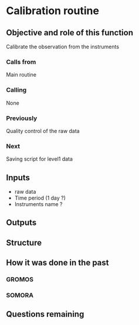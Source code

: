 # Calibration routine

## Objective and role of this function
Calibrate the observation from the instruments


### Calls from
Main routine

### Calling
None

### Previously
Quality control of the raw data

### Next
Saving script for level1 data

## Inputs
* raw data
* Time period (1 day ?)
* Instruments name ?

## Outputs

## Structure



## How it was done in the past
### GROMOS


### SOMORA


## Questions remaining
